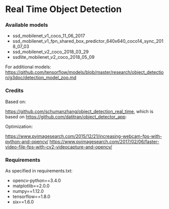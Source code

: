 # Real Time Object Detection

### Available models
* ssd_mobilenet_v1_coco_11_06_2017
* ssd_mobilenet_v1_fpn_shared_box_predictor_640x640_coco14_sync_2018_07_03
* ssd_mobilenet_v2_coco_2018_03_29
* ssdlite_mobilenet_v2_coco_2018_05_09

For additional models: https://github.com/tensorflow/models/blob/master/research/object_detection/g3doc/detection_model_zoo.md

### Credits

Based on: 

https://github.com/schumanzhang/object_detection_real_time, which is based on https://github.com/datitran/object_detector_app: 

Optimization: 

https://www.pyimagesearch.com/2015/12/21/increasing-webcam-fps-with-python-and-opencv/
https://www.pyimagesearch.com/2017/02/06/faster-video-file-fps-with-cv2-videocapture-and-opencv/


### Requirements 
As specified in requirements.txt:
* opencv-python==3.4.0
* matplotlib==2.0.0
* numpy==1.12.0
* tensorflow==1.8.0
* six==1.6.0
